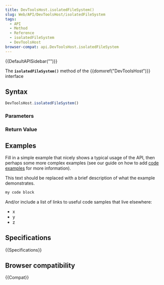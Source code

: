 ```yaml
---
title: DevToolsHost.isolatedFileSystem()
slug: Web/API/DevToolsHost/isolatedFileSystem
tags:
  - API
  - Method
  - Reference
  - isolatedFileSystem
  - DevToolsHost
browser-compat: api.DevToolsHost.isolatedFileSystem
---
```

{{DefaultAPISidebar("")}}

The **`isolatedFileSystem()`** method of the {{domxref("DevToolsHost")}} interface 

## Syntax

```js
DevToolsHost.isolatedFileSystem()
```

### Parameters



### Return Value



## Examples

Fill in a simple example that nicely shows a typical usage of the API, then perhaps some more complex examples (see our guide on how to add [code examples](/en-US/docs/MDN/Contribute/Structures/Code_examples) for more information).

This text should be replaced with a brief description of what the example demonstrates.

```js
my code block
```

And/or include a list of links to useful code samples that live elsewhere:

*   x
*   y
*   z

## Specifications

{{Specifications}}

## Browser compatibility

{{Compat}}


